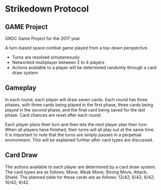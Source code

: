 # Strikedown Protocol
## GAME Project

GRDC Game Project for the 2017 year

A turn-based space combat game played from a top-down perspective.
-   Turns are resolved simutaneously
-   Networked multiplayer between 2 to 4 players
-   Actions available to a player will be determined randomly through a card draw system

Gameplay
-
In each round, each player will draw seven cards. Each round has three phases, with three cards being played in the first phase, three cards being played in the second phase, and the final card being saved for the last phase. Card chances are reset after each round.

Each player plans their turn and then lets the next player plan their turn. When all players have finished, their turns will all play out at the same time. It is important to note that the turns are simply pauses in a perpetual environment. This will be explained further after card types are discussed.

Card Draw
-
The actions available to each player are determined by a card draw system. The card types are as follows: Move; Weak Move; Strong Move; Attack; Shield. The planned odds for these cards are as follows: 12/42; 6/42; 8/42; 10/42; 6/42.

